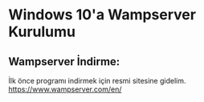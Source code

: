 # Windows 10'a Wampserver Kurulumu

## Wampserver İndirme:
İlk önce programı indirmek için resmi sitesine gidelim.
https://www.wampserver.com/en/
